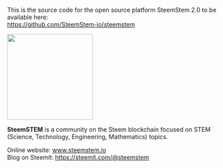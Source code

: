 This is the source code for the open source platform SteemStem 2.0 to be available here: <br />
  https://github.com/SteemStem-io/steemstem

<img width="200" src="https://steemitimages.com/0x0/https://cdn.discordapp.com/attachments/464159371081940992/465606391067967490/steemgreenrocket.png">

<b>SteemSTEM</b> is a community on the Steem blockchain focused on STEM (Science,
Technology, Engineering, Mathematics) topics.</br>
<p>
  Online website: <a href="https://www.steemstem.io/">www.steemstem.io</a></br>
  Blog on Steemit: <a href="https://steemit.com/@steemstem">https://steemit.com/@steemstem</a>
</p>
